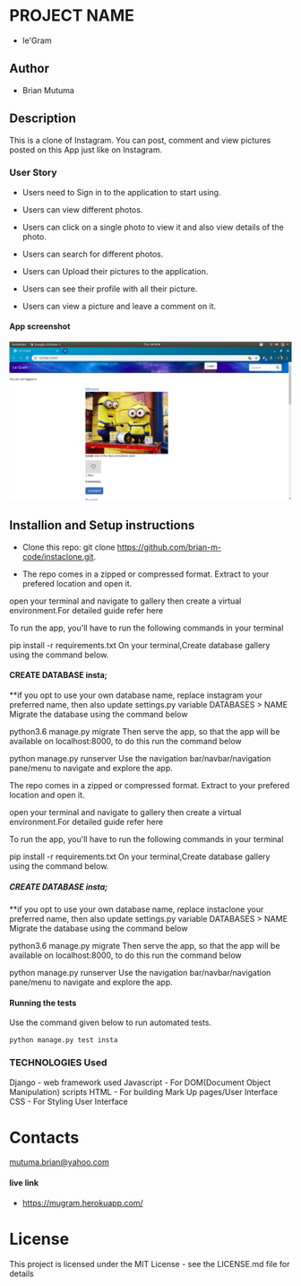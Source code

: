 # PROJECT NAME
- le'Gram

## Author
- Brian Mutuma

## Description
This is a clone of Instagram. You can post, comment and view pictures posted on this App just like on Instagram.

### User Story
- Users need to Sign in to the application to start using.

- Users can view different photos.

- Users can click on a single photo to view it and also      view details of the photo.

- Users can search for different photos.

- Users can Upload their pictures to the application.

- Users can see their profile with all their picture.

- Users can view a picture and leave a comment on it.

#### App screenshot
<img src="insta/static/images/insta.png">

## Installion and Setup instructions
- Clone this repo: git clone https://github.com/brian-m-code/instaclone.git.

- The repo comes in a zipped or compressed format. Extract to your prefered location and open it.

open your terminal and navigate to gallery then create a virtual environment.For detailed guide refer here

To run the app, you'll have to run the following commands in your terminal

pip install -r requirements.txt
On your terminal,Create database gallery using the command below.

#### CREATE DATABASE insta; 
**if you opt to use your own database name, replace instagram your preferred name, then also update settings.py variable DATABASES > NAME
Migrate the database using the command below

python3.6 manage.py migrate
Then serve the app, so that the app will be available on localhost:8000, to do this run the command below

python manage.py runserver
Use the navigation bar/navbar/navigation pane/menu to navigate and explore the app.

The repo comes in a zipped or compressed format. Extract to your prefered location and open it.

open your terminal and navigate to gallery then create a virtual environment.For detailed guide refer here

To run the app, you'll have to run the following commands in your terminal

pip install -r requirements.txt
On your terminal,Create database gallery using the command below.

##### CREATE DATABASE insta; 
**if you opt to use your own database name, replace instaclone your preferred name, then also update settings.py variable DATABASES > NAME
Migrate the database using the command below

python3.6 manage.py migrate
Then serve the app, so that the app will be available on localhost:8000, to do this run the command below

python manage.py runserver
Use the navigation bar/navbar/navigation pane/menu to navigate and explore the app.

#### Running the tests
Use the command given below to run automated tests.

    python manage.py test insta
    
### TECHNOLOGIES Used
Django - web framework used
Javascript - For DOM(Document Object Manipulation) scripts
HTML - For building Mark Up pages/User Interface
CSS - For Styling User Interface

# Contacts
mutuma.brian@yahoo.com

#### live link
- https://mugram.herokuapp.com/


# License
This project is licensed under the MIT License - see the LICENSE.md file for details